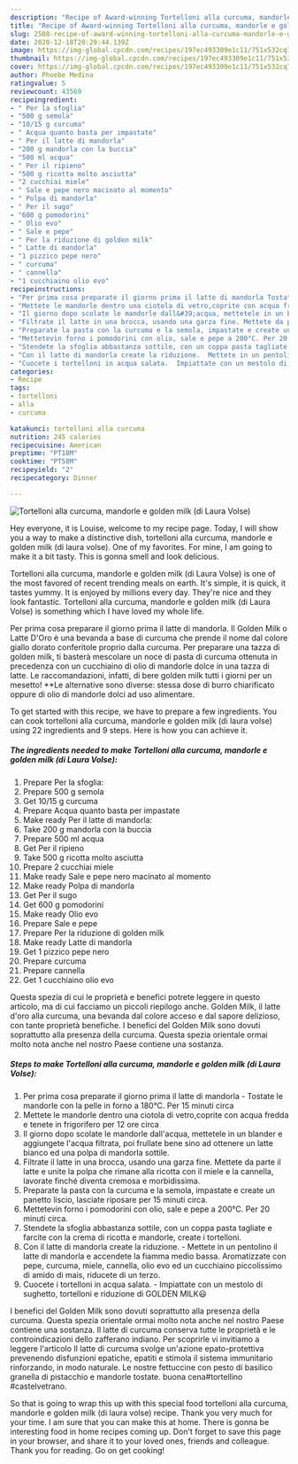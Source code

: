 ```yaml
---
description: "Recipe of Award-winning Tortelloni alla curcuma, mandorle e golden milk (di Laura Volse)"
title: "Recipe of Award-winning Tortelloni alla curcuma, mandorle e golden milk (di Laura Volse)"
slug: 2508-recipe-of-award-winning-tortelloni-alla-curcuma-mandorle-e-golden-milk-di-laura-volse
date: 2020-12-18T20:29:44.139Z
image: https://img-global.cpcdn.com/recipes/197ec493309e1c11/751x532cq70/tortelloni-alla-curcuma-mandorle-e-golden-milk-di-laura-volse-recipe-main-photo.jpg
thumbnail: https://img-global.cpcdn.com/recipes/197ec493309e1c11/751x532cq70/tortelloni-alla-curcuma-mandorle-e-golden-milk-di-laura-volse-recipe-main-photo.jpg
cover: https://img-global.cpcdn.com/recipes/197ec493309e1c11/751x532cq70/tortelloni-alla-curcuma-mandorle-e-golden-milk-di-laura-volse-recipe-main-photo.jpg
author: Phoebe Medina
ratingvalue: 5
reviewcount: 43569
recipeingredient:
- " Per la sfoglia"
- "500 g semola"
- "10/15 g curcuma"
- " Acqua quanto basta per impastate"
- " Per il latte di mandorla"
- "200 g mandorla con la buccia"
- "500 ml acqua"
- " Per il ripieno"
- "500 g ricotta molto asciutta"
- "2 cucchiai miele"
- " Sale e pepe nero macinato al momento"
- " Polpa di mandorla"
- " Per il sugo"
- "600 g pomodorini"
- " Olio evo"
- " Sale e pepe"
- " Per la riduzione di golden milk"
- " Latte di mandorla"
- "1 pizzico pepe nero"
- " curcuma"
- " cannella"
- "1 cucchiaino olio evo"
recipeinstructions:
- "Per prima cosa preparate il giorno prima il latte di mandorla Tostate le mandorle con la pelle in forno a 180°C. Per 15 minuti circa"
- "Mettete le mandorle dentro una ciotola di vetro,coprite con acqua fredda e tenete in frigorifero per 12 ore circa"
- "Il giorno dopo scolate le mandorle dall&#39;acqua, mettetele in un blander e aggiungete l&#39;acqua filtrata, poi frullate bene sino ad ottenere un latte bianco ed una polpa di mandorla sottile."
- "Filtrate il latte in una brocca, usando una garza fine. Mettete da parte il latte e unite la polpa che rimane alla ricotta con il miele e la cannella, lavorate finché diventa cremosa e morbidissima."
- "Preparate la pasta con la curcuma e la semola, impastate e create un panetto liscio, lasciate riposare per 15 minuti circa."
- "Mettetevin forno i pomodorini con olio, sale e pepe a 200°C. Per 20 minuti circa."
- "Stendete la sfoglia abbastanza sottile, con un coppa pasta tagliate e farcite con la crema di ricotta e mandorle, create i tortelloni."
- "Con il latte di mandorla create la riduzione.  Mettete in un pentolino il latte di mandorla e accendete la fiamma medio bassa. Aromatizzate con pepe, curcuma, miele, cannella, olio evo ed un cucchiaino piccolissimo di amido di mais, riducete di un terzo."
- "Cuocete i tortelloni in acqua salata.  Impiattate con un mestolo di sughetto, tortelloni e riduzione di GOLDEN MILK😃"
categories:
- Recipe
tags:
- tortelloni
- alla
- curcuma

katakunci: tortelloni alla curcuma 
nutrition: 245 calories
recipecuisine: American
preptime: "PT18M"
cooktime: "PT58M"
recipeyield: "2"
recipecategory: Dinner

---
```



![Tortelloni alla curcuma, mandorle e golden milk (di Laura Volse)](https://img-global.cpcdn.com/recipes/197ec493309e1c11/751x532cq70/tortelloni-alla-curcuma-mandorle-e-golden-milk-di-laura-volse-recipe-main-photo.jpg)

Hey everyone, it is Louise, welcome to my recipe page. Today, I will show you a way to make a distinctive dish, tortelloni alla curcuma, mandorle e golden milk (di laura volse). One of my favorites. For mine, I am going to make it a bit tasty. This is gonna smell and look delicious.

Tortelloni alla curcuma, mandorle e golden milk (di Laura Volse) is one of the most favored of recent trending meals on earth. It's simple, it is quick, it tastes yummy. It is enjoyed by millions every day. They're nice and they look fantastic. Tortelloni alla curcuma, mandorle e golden milk (di Laura Volse) is something which I have loved my whole life.

Per prima cosa preparare il giorno prima il latte di mandorla. Il Golden Milk o Latte D&#39;Oro è una bevanda a base di curcuma che prende il nome dal colore giallo dorato conferitole proprio dalla curcuma. Per preparare una tazza di golden milk, ti basterà mescolare un noce di pasta di curcuma ottenuta in precedenza con un cucchiaino di olio di mandorle dolce in una tazza di latte. Le raccomandazioni, infatti, di bere golden milk tutti i giorni per un mesetto! **Le alternative sono diverse: stessa dose di burro chiarificato oppure di olio di mandorle dolci ad uso alimentare.


To get started with this recipe, we have to prepare a few ingredients. You can cook tortelloni alla curcuma, mandorle e golden milk (di laura volse) using 22 ingredients and 9 steps. Here is how you can achieve it.

<!--inarticleads1-->

##### The ingredients needed to make Tortelloni alla curcuma, mandorle e golden milk (di Laura Volse):

1. Prepare  Per la sfoglia:
1. Prepare 500 g semola
1. Get 10/15 g curcuma
1. Prepare  Acqua quanto basta per impastate
1. Make ready  Per il latte di mandorla:
1. Take 200 g mandorla con la buccia
1. Prepare 500 ml acqua
1. Get  Per il ripieno
1. Take 500 g ricotta molto asciutta
1. Prepare 2 cucchiai miele
1. Make ready  Sale e pepe nero macinato al momento
1. Make ready  Polpa di mandorla
1. Get  Per il sugo
1. Get 600 g pomodorini
1. Make ready  Olio evo
1. Prepare  Sale e pepe
1. Prepare  Per la riduzione di golden milk
1. Make ready  Latte di mandorla
1. Get 1 pizzico pepe nero
1. Prepare  curcuma
1. Prepare  cannella
1. Get 1 cucchiaino olio evo


Questa spezia di cui le proprietà e benefici potrete leggere in questo articolo, ma di cui facciamo un piccoli riepilogo anche. Golden Milk, il latte d&#39;oro alla curcuma, una bevanda dal colore acceso e dal sapore delizioso, con tante proprietà benefiche. I benefici del Golden Milk sono dovuti soprattutto alla presenza della curcuma. Questa spezia orientale ormai molto nota anche nel nostro Paese contiene una sostanza. 

<!--inarticleads2-->

##### Steps to make Tortelloni alla curcuma, mandorle e golden milk (di Laura Volse):

1. Per prima cosa preparate il giorno prima il latte di mandorla - Tostate le mandorle con la pelle in forno a 180°C. Per 15 minuti circa
1. Mettete le mandorle dentro una ciotola di vetro,coprite con acqua fredda e tenete in frigorifero per 12 ore circa
1. Il giorno dopo scolate le mandorle dall&#39;acqua, mettetele in un blander e aggiungete l&#39;acqua filtrata, poi frullate bene sino ad ottenere un latte bianco ed una polpa di mandorla sottile.
1. Filtrate il latte in una brocca, usando una garza fine. Mettete da parte il latte e unite la polpa che rimane alla ricotta con il miele e la cannella, lavorate finché diventa cremosa e morbidissima.
1. Preparate la pasta con la curcuma e la semola, impastate e create un panetto liscio, lasciate riposare per 15 minuti circa.
1. Mettetevin forno i pomodorini con olio, sale e pepe a 200°C. Per 20 minuti circa.
1. Stendete la sfoglia abbastanza sottile, con un coppa pasta tagliate e farcite con la crema di ricotta e mandorle, create i tortelloni.
1. Con il latte di mandorla create la riduzione.  - Mettete in un pentolino il latte di mandorla e accendete la fiamma medio bassa. Aromatizzate con pepe, curcuma, miele, cannella, olio evo ed un cucchiaino piccolissimo di amido di mais, riducete di un terzo.
1. Cuocete i tortelloni in acqua salata.  - Impiattate con un mestolo di sughetto, tortelloni e riduzione di GOLDEN MILK😃


I benefici del Golden Milk sono dovuti soprattutto alla presenza della curcuma. Questa spezia orientale ormai molto nota anche nel nostro Paese contiene una sostanza. Il latte di curcuma conserva tutte le proprietà e le controindicazioni dello zafferano indiano. Per scoprirle vi invitiamo a leggere l&#39;articolo Il latte di curcuma svolge un&#39;azione epato-protettiva prevenendo disfunzioni epatiche, epatiti e stimola il sistema immunitario rinforzando, in modo naturale. Le nostre fettuccine con pesto di basilico granella di pistacchio e mandorle tostate. buona cena#tortellino #castelvetrano. 

So that is going to wrap this up with this special food tortelloni alla curcuma, mandorle e golden milk (di laura volse) recipe. Thank you very much for your time. I am sure that you can make this at home. There is gonna be interesting food in home recipes coming up. Don't forget to save this page in your browser, and share it to your loved ones, friends and colleague. Thank you for reading. Go on get cooking!
